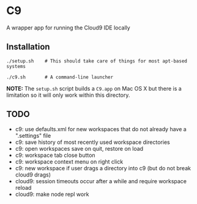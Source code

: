 C9
==
A wrapper app for running the Cloud9 IDE locally


Installation
------------
```
./setup.sh    # This should take care of things for most apt-based systems

./c9.sh       # A command-line launcher
```
**NOTE:** The `setup.sh` script builds a `C9.app` on Mac OS X but there is a limitation so it will only work within this directory.


TODO
----
* c9: use defaults.xml for new workspaces that do not already have a ".settings" file
* c9: save history of most recently used workspace directories
* c9: open workspaces save on quit, restore on load
* c9: workspace tab close button
* c9: workspace context menu on right click
* c9: new workspace if user drags a directory into c9 (but do not break cloud9 drags)
* cloud9: session timeouts occur after a while and require workspace reload
* cloud9: make node repl work
